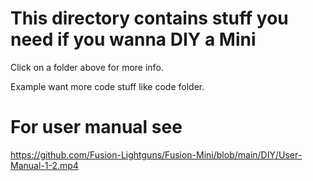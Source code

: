 # This directory contains stuff you need if you wanna DIY a Mini

Click on a folder above for more info. 

Example want more code stuff like code folder.


# For user manual see 

https://github.com/Fusion-Lightguns/Fusion-Mini/blob/main/DIY/User-Manual-1-2.mp4
